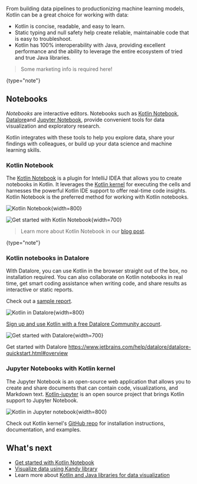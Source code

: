 [//]: # (title: Kotlin for data analysis)

From building data pipelines to productionizing machine learning models, Kotlin can be a great choice for 
working with data:
* Kotlin is concise, readable, and easy to learn.
* Static typing and null safety help create reliable, maintainable code that is easy to troubleshoot. 
* Kotlin has 100% interoperability with Java, providing excellent performance and the ability to leverage the entire ecosystem of tried and true Java libraries.

> Some marketing info is required here!
> 
{type="note"}

## Notebooks

_Notebooks_ are interactive editors. Notebooks such as [Kotlin Notebook](https://plugins.jetbrains.com/plugin/16340-kotlin-notebook),
[Datalore](http://jetbrains.com/datalore)and [Jupyter Notebook](https://jupyter.org/), 
provide convenient tools for data visualization and exploratory research.

Kotlin integrates with these tools to help you explore data, share your findings with 
colleagues, or build up your data science and machine learning skills.

### Kotlin Notebook

The [Kotlin Notebook](https://plugins.jetbrains.com/plugin/16340-kotlin-notebook) is a plugin for IntelliJ IDEA that
allows you to create notebooks in Kotlin. It leverages the [Kotlin kernel](#jupyter-notebooks-with-kotlin-kernel) for executing the
cells and harnesses the powerful Kotlin IDE support to offer real-time code insights. Kotlin Notebook is the preferred method
for working with Kotlin notebooks.

![Kotlin Notebook](kotlin-notebook.png){width=800}

![Get started with Kotlin Notebook](multiplatform-create-project-button.png){width=700}

> Learn more about Kotlin Notebook in our [blog post](https://blog.jetbrains.com/kotlin/2023/07/introducing-kotlin-notebook/).
> 
{type="note"}

### Kotlin notebooks in Datalore

With Datalore, you can use Kotlin in the browser straight out of the box, no installation required.
You can also collaborate on Kotlin notebooks in real time,
get smart coding assistance when writing code, and share results as interactive or static reports.

Check out a [sample report](https://datalore.jetbrains.com/view/report/9YLrg20eesVX2cQu1FKLiZ).

![Kotlin in Datalore](kotlin-datalore.png){width=800}

[Sign up and use Kotlin with a free Datalore Community account](https://datalore.jetbrains.com/).

![Get started with Datalore](multiplatform-create-project-button.png){width=700}

Get started with Datalore https://www.jetbrains.com/help/datalore/datalore-quickstart.html#overview

### Jupyter Notebooks with Kotlin kernel

The Jupyter Notebook is an open-source web application
that allows you to create and share documents that can contain code,
visualizations, and Markdown text. 
[Kotlin-jupyter](https://github.com/Kotlin/kotlin-jupyter) is an open source project that brings Kotlin 
support to Jupyter Notebook. 

![Kotlin in Jupyter notebook](kotlin-jupyter-kernel.png){width=800}

Check out Kotlin kernel's [GitHub repo](https://github.com/Kotlin/kotlin-jupyter) for installation 
instructions, documentation, and examples.

## What's next

* [Get started with Kotlin Notebook]()
* [Visualize data using Kandy library]()
* Learn more about [Kotlin and Java libraries for data visualization](data-science-libraries.md)